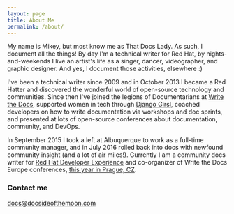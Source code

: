 ```yaml
---
layout: page
title: About Me
permalink: /about/
---
```


My name is Mikey, but most know me as That Docs Lady. As such, I document all the things! By day I'm a technical writer for Red Hat, by nights-and-weekends I live an artist's life as a singer, dancer, videographer, and graphic designer. And yes, I document those activities, elsewhere :)

I've been a technical writer since 2009 and in October 2013 I became a Red Hatter and discovered the wonderful world of open-source technology and communities. Since then I've joined the legions of Documentarians at [Write the Docs](http://www.writethedocs.org/), supported women in tech through [Django Girsl](https://djangogirls.org/), coached developers on how to write documentation via workshops and doc sprints, and presented at lots of open-source conferences about documentation, community, and DevOps.

In September 2015 I took a left at Albuquerque to work as a full-time community manager, and in July 2016 rolled back into docs with newfound community insight (and a lot of air miles!). Currently I am a community docs writer for [Red Hat Developer Experience](http://developers.redhat.com/) and co-organizer of Write the Docs Europe conferences, [this year in Prague, CZ](http://www.writethedocs.org/conf/eu/2016/).

### Contact me

[docs@docsideofthemoon.com](mailto:docs@docsideofthemoon.com)

